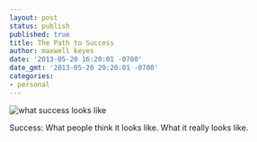 ```yaml
---
layout: post
status: publish
published: true
title: The Path to Success
author: maxwell keyes
date: '2013-05-20 16:20:01 -0700'
date_gmt: '2013-05-20 20:20:01 -0700'
categories:
- personal
---
```


![what success looks like](http://assets.redconfetti.com/images/posts/what-success-looks-like.jpg "what success really looks like")

Success: What people think it looks like. What it really looks like.
